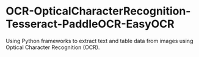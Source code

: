 # OCR-OpticalCharacterRecognition-Tesseract-PaddleOCR-EasyOCR
Using Python frameworks to extract text and table data from images using Optical Character Recognition (OCR).
